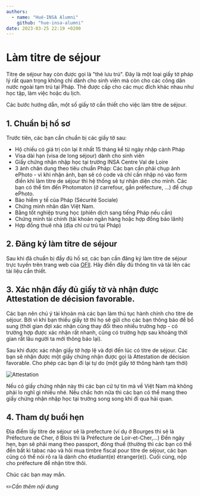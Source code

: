 ```yaml
---
authors:
  - name: "Hué-INSA Alumni"
    github: "hue-insa-alumni"
date: 2023-03-25 22:19 +0200
---
```


# Làm titre de séjour

Titre de séjour hay còn được gọi là "thẻ lưu trú". Đây là một loại giấy tờ pháp lý rất quan trọng không chỉ dành cho sinh viên mà còn cho các công dân nước ngoài tạm trú tại Pháp. Thẻ được cấp cho các mục đích khác nhau như học tập, làm việc hoặc du lịch.

Các bước hướng dẫn, một số giấy tờ cần thiết cho việc làm titre de séjour.

## 1. Chuẩn bị hồ sơ

Trước tiên, các bạn cần chuẩn bị các giấy tờ sau:

- Hộ chiếu có giá trị còn lại ít nhất 15 tháng kể từ ngày nhập cảnh Pháp
- Visa dài hạn (visa de long séjour) dành cho sinh viên
- Giấy chứng nhận nhập học tại trường INSA Centre Val de Loire
- 3 ảnh chân dung theo tiêu chuẩn Pháp: Các bạn cần phải chụp ảnh ePhoto - vì khi nhận ảnh, bạn sẽ có code và chỉ cần nhập nó vào form điền khi làm titre de séjour thì hệ thống sẽ tự nhận diện cho mình. Các bạn có thể tìm đến Photomaton (ở carrefour, gần préfecture, ...) để chụp ePhoto.
- Bảo hiểm y tế của Pháp (Sécurité Sociale)
- Chứng minh nhân dân Việt Nam.
- Bằng tốt nghiệp trung học (phiên dịch sang tiếng Pháp nếu cần)
- Chứng minh tài chính (tài khoản ngân hàng hoặc hợp đồng bảo lãnh)
- Hợp đồng thuê nhà (địa chỉ cư trú tại Pháp)

## 2. Đăng ký làm titre de séjour

Sau khi đã chuẩn bị đầy đủ hồ sơ, các bạn cần đăng ký làm titre de séjour trực tuyến trên trang web của [OFII](https://administration-etrangers-en-france.interieur.gouv.fr/particuliers/#/). Hãy điền đầy đủ thông tin và tải lên các tài liệu cần thiết.

## 3. Xác nhận đầy đủ giấy tờ và nhận được Attestation de décision favorable.

Các bạn nên chú ý tài khoản mà các bạn làm thủ tục hành chính cho titre de séjour. Bởi vì khi bạn thiếu giấy tờ thì họ sẽ gửi cho các bạn thông báo để bổ sung (thời gian đợi xác nhận cũng thay đổi theo nhiều trường hợp - có trường hợp được xác nhận rất nhanh, cũng có trường hợp sau khoảng thời gian rất lâu người ta mới thông báo lại).

Sau khi được xác nhận giấy tờ hợp lệ và đợi đến lúc có titre de séjour. Các bạn sẽ nhận được một giấy chứng nhận được gọi là Attestation de décision favorable. Cho phép các bạn đi lại tự do (một giấy tờ thông hành tạm thời)

![Attestation](attestation.png)

Nếu có giấy chứng nhận này thì các bạn cứ tự tin mà về Việt Nam mà không phải lo nghĩ gì nhiều nhé. Nếu chắc hơn nữa thì các bạn có thể mang theo giấy chứng nhận nhập học tại trường song song khi đi qua hải quan.

## 4. Tham dự buổi hẹn

Địa điểm lấy titre de séjour sẽ là prefecture (ví dụ ở Bourges thì sẽ là Préfecture de Cher, ở Blois thì là Préfecture de Loir-et-Cher,...)
Đến ngày hẹn, bạn sẽ phải mang theo passport, đóng thuế (thường thì các bạn có thể đến bất kì tabac nào và hỏi mua timbre fiscal pour titre de séjour, các bạn cũng có thể nói rõ ra là dành cho étudiant(e) étranger(e)). Cuối cùng, nộp cho préfecture để nhận titre thôi.

Chúc các bạn may mắn.

✏️*Cần thêm nội dung*
